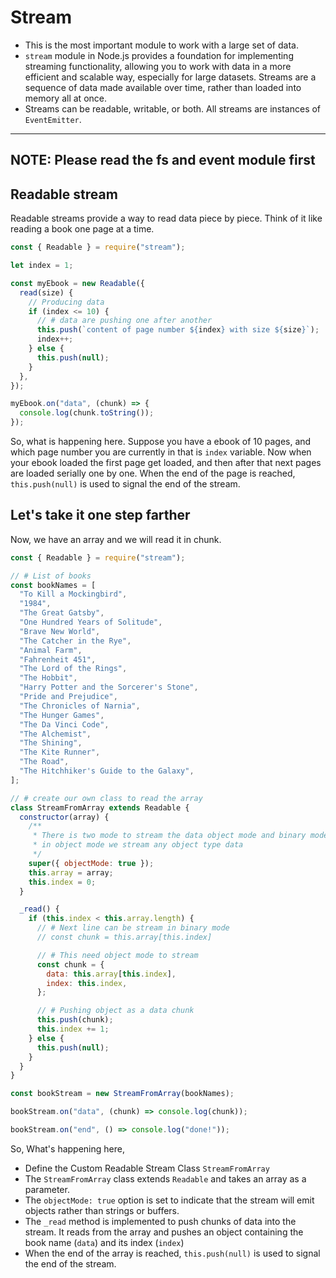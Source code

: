 # Stream

- This is the most important module to work with a large set of data.
- `stream` module in Node.js provides a foundation for implementing streaming functionality, allowing you to work with data in a more efficient and scalable way, especially for large datasets. Streams are a sequence of data made available over time, rather than loaded into memory all at once.
- Streams can be readable, writable, or both. All streams are instances of `EventEmitter`.

---

## NOTE: Please read the fs and event module first

## Readable stream

Readable streams provide a way to read data piece by piece. Think of it like reading a book one page at a time.

```js
const { Readable } = require("stream");

let index = 1;

const myEbook = new Readable({
  read(size) {
    // Producing data
    if (index <= 10) {
      // # data are pushing one after another
      this.push(`content of page number ${index} with size ${size}`);
      index++;
    } else {
      this.push(null);
    }
  },
});

myEbook.on("data", (chunk) => {
  console.log(chunk.toString());
});
```

So, what is happening here. Suppose you have a ebook of 10 pages, and which page number you are currently in that is `index` variable. Now when your ebook loaded the first page get loaded, and then after that next pages are loaded serially one by one. When the end of the page is reached, `this.push(null)` is used to signal the end of the stream.

## Let's take it one step farther

Now, we have an array and we will read it in chunk.

```js
const { Readable } = require("stream");

// # List of books
const bookNames = [
  "To Kill a Mockingbird",
  "1984",
  "The Great Gatsby",
  "One Hundred Years of Solitude",
  "Brave New World",
  "The Catcher in the Rye",
  "Animal Farm",
  "Fahrenheit 451",
  "The Lord of the Rings",
  "The Hobbit",
  "Harry Potter and the Sorcerer's Stone",
  "Pride and Prejudice",
  "The Chronicles of Narnia",
  "The Hunger Games",
  "The Da Vinci Code",
  "The Alchemist",
  "The Shining",
  "The Kite Runner",
  "The Road",
  "The Hitchhiker's Guide to the Galaxy",
];

// # create our own class to read the array
class StreamFromArray extends Readable {
  constructor(array) {
    /**
     * There is two mode to stream the data object mode and binary mode(default).
     * in object mode we stream any object type data
     */
    super({ objectMode: true });
    this.array = array;
    this.index = 0;
  }

  _read() {
    if (this.index < this.array.length) {
      // # Next line can be stream in binary mode
      // const chunk = this.array[this.index]

      // # This need object mode to stream
      const chunk = {
        data: this.array[this.index],
        index: this.index,
      };

      // # Pushing object as a data chunk
      this.push(chunk);
      this.index += 1;
    } else {
      this.push(null);
    }
  }
}

const bookStream = new StreamFromArray(bookNames);

bookStream.on("data", (chunk) => console.log(chunk));

bookStream.on("end", () => console.log("done!"));
```

So, What's happening here,

- Define the Custom Readable Stream Class `StreamFromArray`
- The `StreamFromArray` class extends `Readable` and takes an array as a parameter.
- The `objectMode: true` option is set to indicate that the stream will emit objects rather than strings or buffers.
- The `_read` method is implemented to push chunks of data into the stream. It reads from the array and pushes an object containing the book name (`data`) and its index (`index`)
- When the end of the array is reached, `this.push(null)` is used to signal the end of the stream.
